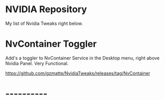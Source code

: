 # NVIDIA Repository
My list of Nvidia Tweaks right below.

# NvContainer Toggler

Add's a toggler to NvContainer Service in the Desktop menu, right above Nvidia Panel. Very Functional.

https://github.com/gzmatte/NvidiaTweaks/releases/tag/NvContainer

# ----------
